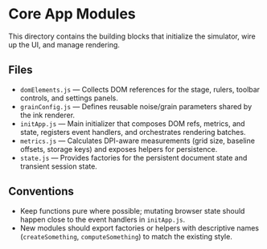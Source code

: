 # Core App Modules

This directory contains the building blocks that initialize the simulator, wire up the UI, and manage rendering.

## Files
- `domElements.js` — Collects DOM references for the stage, rulers, toolbar controls, and settings panels.
- `grainConfig.js` — Defines reusable noise/grain parameters shared by the ink renderer.
- `initApp.js` — Main initializer that composes DOM refs, metrics, and state, registers event handlers, and orchestrates rendering batches.
- `metrics.js` — Calculates DPI-aware measurements (grid size, baseline offsets, storage keys) and exposes helpers for persistence.
- `state.js` — Provides factories for the persistent document state and transient session state.

## Conventions
- Keep functions pure where possible; mutating browser state should happen close to the event handlers in `initApp.js`.
- New modules should export factories or helpers with descriptive names (`createSomething`, `computeSomething`) to match the existing style.
